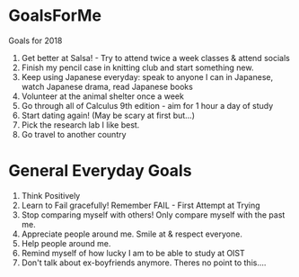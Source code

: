 # GoalsForMe
Goals for 2018
1. Get better at Salsa! - Try to attend twice a week classes & attend socials
2. Finish my pencil case in knitting club and start something new.
3. Keep using Japanese everyday: speak to anyone I can in Japanese, watch Japanese drama, read Japanese books 
4. Volunteer at the animal shelter once a week 
5. Go through all of Calculus 9th edition - aim for 1 hour a day of study
6. Start dating again! (May be scary at first but...)
7. Pick the research lab I like best. 
8. Go travel to another country 


# General Everyday Goals
1. Think Positively
2. Learn to Fail gracefully! Remember FAIL - First Attempt at Trying
3. Stop comparing myself with others! Only compare myself with the past me.
4. Appreciate people around me. Smile at & respect everyone. 
5. Help people around me. 
6. Remind myself of how lucky I am to be able to study at OIST
7. Don't talk about ex-boyfriends anymore. Theres no point to this....
